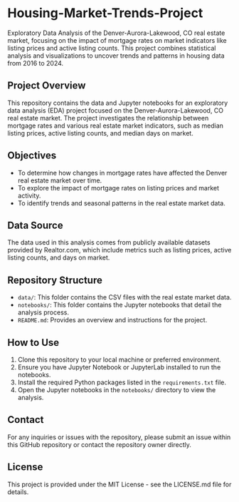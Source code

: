 # Housing-Market-Trends-Project
Exploratory Data Analysis of the Denver-Aurora-Lakewood, CO real estate market, focusing on the impact of mortgage rates on market indicators like listing prices and active listing counts. This project combines statistical analysis and visualizations to uncover trends and patterns in housing data from 2016 to 2024.

## Project Overview
This repository contains the data and Jupyter notebooks for an exploratory data analysis (EDA) project focused on the Denver-Aurora-Lakewood, CO real estate market. The project investigates the relationship between mortgage rates and various real estate market indicators, such as median listing prices, active listing counts, and median days on market.

## Objectives
- To determine how changes in mortgage rates have affected the Denver real estate market over time.
- To explore the impact of mortgage rates on listing prices and market activity.
- To identify trends and seasonal patterns in the real estate market data.

## Data Source
The data used in this analysis comes from publicly available datasets provided by Realtor.com, which include metrics such as listing prices, active listing counts, and days on market.

## Repository Structure
- `data/`: This folder contains the CSV files with the real estate market data.
- `notebooks/`: This folder contains the Jupyter notebooks that detail the analysis process.
- `README.md`: Provides an overview and instructions for the project.

## How to Use
1. Clone this repository to your local machine or preferred environment.
2. Ensure you have Jupyter Notebook or JupyterLab installed to run the notebooks.
3. Install the required Python packages listed in the `requirements.txt` file.
4. Open the Jupyter notebooks in the `notebooks/` directory to view the analysis.

## Contact
For any inquiries or issues with the repository, please submit an issue within this GitHub repository or contact the repository owner directly.

## License
This project is provided under the MIT License - see the LICENSE.md file for details.

